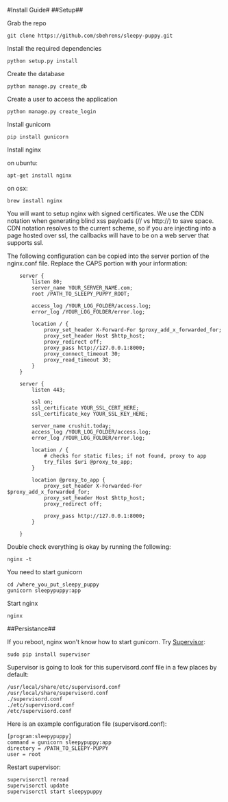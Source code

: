 #Install Guide#
##Setup##

Grab the repo

    git clone https://github.com/sbehrens/sleepy-puppy.git
    
Install the required dependencies

    python setup.py install
Create the database

    python manage.py create_db
Create a user to access the application

    python manage.py create_login

Install gunicorn

    pip install gunicorn

Install nginx

on ubuntu: 

    apt-get install nginx
    
on osx: 

    brew install nginx


You will want to setup nginx with signed certificates.  We use the CDN notation when generating blind xss payloads (// vs http://) to save space.  CDN notation resolves to the current scheme, so if you are injecting into a page hosted over ssl, the callbacks will have to be on a web server that supports ssl.   

The following configuration can be copied into the server portion of the nginx.conf file.  Replace the CAPS portion with your information:

```nginx
    server {
        listen 80;
        server_name YOUR_SERVER_NAME.com;
        root /PATH_TO_SLEEPY_PUPPY_ROOT;
    
        access_log /YOUR_LOG_FOLDER/access.log;
        error_log /YOUR_LOG_FOLDER/error.log;
    
        location / {
            proxy_set_header X-Forward-For $proxy_add_x_forwarded_for;
            proxy_set_header Host $http_host;
            proxy_redirect off;
            proxy_pass http://127.0.0.1:8000;
            proxy_connect_timeout 30;
            proxy_read_timeout 30;
        }
    }
    
    server {
        listen 443;
    
        ssl on;
        ssl_certificate YOUR_SSL_CERT_HERE;
        ssl_certificate_key YOUR_SSL_KEY_HERE;
    
        server_name crushit.today;
        access_log /YOUR_LOG_FOLDER/access.log;
        error_log /YOUR_LOG_FOLDER/error.log;
    
        location / {
            # checks for static files; if not found, proxy to app
            try_files $uri @proxy_to_app;
        }
    
        location @proxy_to_app {
            proxy_set_header X-Forwarded-For $proxy_add_x_forwarded_for;
            proxy_set_header Host $http_host;
            proxy_redirect off;
    
            proxy_pass http://127.0.0.1:8000;
        }
    
    }
```    

Double check everything is okay by running the following:

    nginx -t
    
You need to start gunicorn

    cd /where_you_put_sleepy_puppy
    gunicorn sleepypuppy:app
    
    
Start nginx
    
    nginx

##Persistance##

If you reboot, nginx won't know how to start gunicorn.  Try [Supervisor](http://www.supervisor.io):

    sudo pip install supervisor

Supervisor is going to look for this supervisord.conf file in a few places by default:

    /usr/local/share/etc/supervisord.conf
    /usr/local/share/supervisord.conf
    ./supervisord.conf
    ./etc/supervisord.conf
    /etc/supervisord.conf

Here is an example configuration file (supervisord.conf):

    [program:sleepypuppy]
    command = gunicorn sleepypuppy:app
    directory = /PATH_TO_SLEEPY-PUPPY
    user = root
    
Restart supervisor:

    supervisorctl reread
    supervisorctl update
    supervisorctl start sleepypuppy
